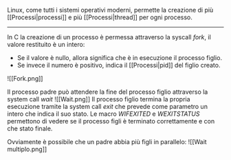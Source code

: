 Linux, come tutti i sistemi operativi moderni, permette la creazione di più [[Processi|processi]] e più [[Processi|thread]] per ogni processo.

---
In C la creazione di un processo è permessa attraverso la syscall *fork*, il valore restituito è un intero:
* Se il valore è nullo, allora significa che è in esecuzione il processo figlio.
* Se invece il numero è positivo, indica il [[Processi|pid]] del figlio creato.

![[Fork.png]]

Il processo padre può attendere la fine del processo figlio attraverso la system call *wait*
![[Wait.png]]
Il processo figlio termina la propria esecuzione tramite la system call *exit* che prevede come parametro un intero che indica il suo stato.
Le macro *WIFEXITED* e  *WEXITSTATUS* permettono di vedere se il processo figli è terminato correttamente e con che stato finale.

Ovviamente è possibile che un padre abbia più figli in parallelo:
![[Wait multiplo.png]]
